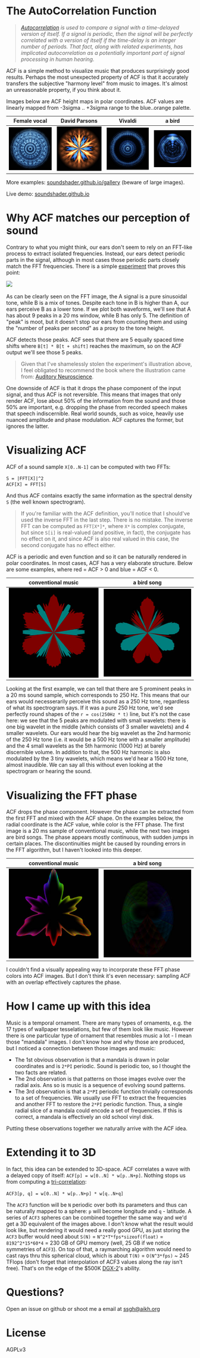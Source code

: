 # The AutoCorrelation Function

> _[Autocorrelation](https://pages.mtu.edu/~suits/autocorrelation.html) is used to compare a signal with a time-delayed version of itself. If a signal is periodic, then the signal will be perfectly correlated with a version of itself if the time-delay is an integer number of periods. That fact, along with related experiments, has implicated autocorrelation as a potentially important part of signal processing in human hearing._

 ACF is a simple method to visualize music that produces surprisingly good results. Perhaps the most unexpected property of ACF is that it accurately transfers the subjective "harmony level" from music to images. It's almost an unreasonable property, if you think about it.

 Images below are ACF height maps in polar coordinates. ACF values are linearly mapped from -3sigma .. +3sigma range to the blue..orange palette.

Female vocal         | David Parsons        | Vivaldi                 | a bird
-------------------- | -------------------- | ----------------------- | ---
![](pics/song-2.jpg) | ![](pics/bowl-3.jpg) | ![](pics/vivaldi-1.jpg) | ![](pics/bird-2.jpg)

More examples: [soundshader.github.io/gallery](https://soundshader.github.io/gallery/) (beware of large images).

Live demo: [soundshader.github.io](https://soundshader.github.io/)

# Why ACF matches our perception of sound

Contrary to what you might think, our ears don't seem to rely on an FFT-like process to extract isolated frequencies. Instead, our ears detect periodic parts in the signal, although in most cases those periodic parts closely match the FFT frequencies. There is a simple [experiment](https://auditoryneuroscience.com/pitch/missing-fundamental-stimuli) that proves this point:

![](https://auditoryneuroscience.com/sites/default/files/missingFundamental2.png)

As can be clearly seen on the FFT image, the A signal is a pure sinusoidal tone, while B is a mix of tones. Despite each tone in B is higher than A, our ears perceive B as a lower tone. If we plot both waveforms, we'll see that A has about 9 peaks in a 20 ms window, while B has only 5. The definition of "peak" is moot, but it doesn't stop our ears from counting them and using the "number of peaks per second" as a proxy to the tone height.

ACF detects those peaks. ACF sees that there are 5 equally spaced time shifts where `B[t] * B[t + shift]` reaches the maximum, so on the ACF output we'll see those 5 peaks.

> Given that I've shamelessly stolen the experiment's illustration above, I feel obligated to recommend the book where the illustration came from: [Auditory Neuroscience](https://auditoryneuroscience.com/book-preview).

One downside of ACF is that it drops the phase component of the input signal, and thus ACF is not reversible. This means that images that only render ACF, lose about 50% of the information from the sound and those 50% are important, e.g. dropping the phase from recorded speech makes that speech indiscernible. Real world sounds, such as voice, heavily use nuanced amplitude and phase modulation. ACF captures the former, but ignores the latter.

# Visualizing ACF

ACF of a sound sample `X[0..N-1]` can be computed with two FFTs:

```
S = |FFT[X]|^2
ACF[X] = FFT[S]
```

And thus ACF contains exactly the same information as the spectral density `S` (the well known spectrogram).

> If you're familiar with the ACF definition, you'll notice that I should've used the inverse FFT in the last step. There is no mistake. The inverse FFT can be computed as `FFT[X*]*`, where `X*` is complex conjugate, but since `S[i]` is real-valued (and positive, in fact), the conjugate has no effect on it, and since ACF is also real valued in this case, the second conjugate has no effect either.

ACF is a periodic and even function and so it can be naturally rendered in polar coordinates. In most cases, ACF has a very elaborate structure. Below are some examples, where red = ACF > 0 and blue = ACF < 0.

conventional music    | a bird song
--------------------- | ---------------------
![](pics/acf-c-1.jpg) | ![](pics/acf-c-3.jpg)

Looking at the first example, we can tell that there are 5 prominent peaks in a 20 ms sound sample, which corresponds to 250 Hz. This means that our ears would necesserarily perceive this sound as a 250 Hz tone, regardless of what its spectrogram says. If it was a pure 250 Hz tone, we'd see perfectly round shapes of the `r = cos(250Hz * t)` line, but it's not the case here: we see that the 5 peaks are modulated with small wavelets: there is one big wavelet in the middle (which consists of 3 smaller wavelets) and 4 smaller wavelets. Our ears would hear the big wavelet as the 2nd harmonic of the 250 Hz tone (i.e. it would be a 500 Hz tone with a smaller amplitude) and the 4 small wavelets as the 5th harmonic (1000 Hz) at barely discernible volume. In addition to that, the 500 Hz harmonic is also modulated by the 3 tiny wavelets, which means we'd hear a 1500 Hz tone, almost inaudible. We can say all this without even looking at the spectrogram or hearing the sound.

# Visualizing the FFT phase

ACF drops the phase component. However the phase can be extracted from the first FFT and mixed with the ACF shape. On the examples below, the radial coordinate is the ACF value, while color is the FFT phase. The first image is a 20 ms sample of conventional music, while the next two images are bird songs. The phase appears mostly continuous, with sudden jumps in certain places. The discontinuities might be caused by rounding errors in the FFT algorithm, but I haven't looked into this deeper.

conventional music    | a bird song
--------------------- | ---------------------
![](pics/phase-1.jpg) | ![](pics/phase-3.jpg)

I couldn't find a visually appealing way to incorporate these FFT phase colors into ACF images. But I don't think it's even necessary: sampling ACF with an overlap effectively captures the phase.

# How I came up with this idea

Music is a temporal ornament. There are many types of ornaments, e.g. the 17 types of wallpaper tesselations, but few of them look like music. However there is one particular type of ornament that resembles music a lot - I mean those "mandala" images. I don't know how and why those are produced, but I noticed a connection between those images and music:

- The 1st obvious observation is that a mandala is drawn in polar coordinates and is `2*PI` periodic. Sound is periodic too, so I thought the two facts are related.
- The 2nd observation is that patterns on those images evolve over the radial axis. Ans so is music is a sequence of evolving sound patterns.
- The 3rd observation is that a `2*PI` periodic function trivially corresponds to a set of frequencies. We usually use FFT to extract the frequencies and another FFT to restore the `2*PI` periodic function. Thus, a single radial slice of a mandala could encode a set of frequencies. If this is correct, a mandala is effectively an old school vinyl disk.

Putting these observations together we naturally arrive with the ACF idea.

# Extending it to 3D

In fact, this idea can be extended to 3D-space. ACF correlates a wave with a delayed copy of itself: `ACF[p] = w[0..N] * w[p..N+p]`. Nothing stops us from computing a [tri-correlation](https://en.wikipedia.org/wiki/Triple_correlation):

`ACF3[p, q] = w[0..N] * w[p..N+p] * w[q..N+q]`

The `ACF3` function will be `N` periodic over both its parameters and thus can be naturally mapped to a sphere: `p` will become longitude and `q` - latitude. A series of `ACF3` spheres can be combined together the same way and we'd get a 3D equivalent of the images above. I don't know what the result would look like, but rendering it would need a really good GPU, as just storing the `ACF3` buffer would need about `S(N)` = `N^2*T*fps*sizeof(float)` = `8192^2*15*60*4` = 230 GB of GPU memory (well, 25 GB if we notice symmetries of `ACF3`). On top of that, a raymarching algorithm would need to cast rays thru this spherical cloud, which is about `T(N)` = `O(N^3*fps)` ~ 245 TFlops (don't forget that interpolation of ACF3 values along the ray isn't free). That's on the edge of the $500K [DGX-2](https://www.nvidia.com/content/dam/en-zz/Solutions/Data-Center/dgx-1/dgx-2-datasheet-us-nvidia-955420-r2-web-new.pdf)'s ability.

# Questions?

Open an issue on github or shoot me a email at ssgh@aikh.org

# License

AGPLv3
